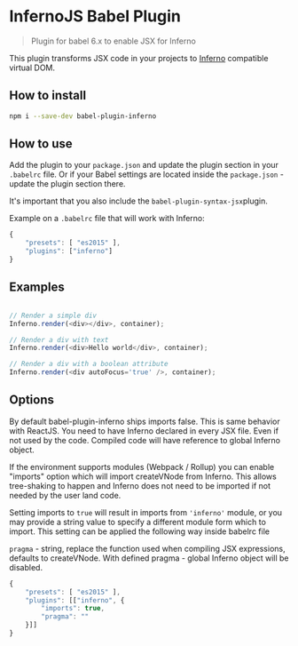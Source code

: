 # InfernoJS Babel Plugin

> Plugin for babel 6.x to enable JSX for Inferno

This plugin transforms JSX code in your projects to [Inferno](https://github.com/trueadm/inferno) compatible virtual DOM.

## How to install

```bash
npm i --save-dev babel-plugin-inferno
```

## How to use

Add the plugin to your `package.json` and update the plugin section in your `.babelrc` file. Or if your Babel settings are located inside the `package.json` - update the plugin section there.

It's important that you also include the `babel-plugin-syntax-jsx`plugin.

Example on a `.babelrc` file that will work with Inferno:


```js
{   
    "presets": [ "es2015" ],
    "plugins": ["inferno"]
}
```

## Examples    

```js

// Render a simple div
Inferno.render(<div></div>, container);

// Render a div with text
Inferno.render(<div>Hello world</div>, container);

// Render a div with a boolean attribute
Inferno.render(<div autoFocus='true' />, container);

```

## Options

By default babel-plugin-inferno ships imports false. This is same behavior with ReactJS. You need to have Inferno declared in every JSX file. Even if not used by the code. Compiled code will have reference to global Inferno object.

If the environment supports modules (Webpack / Rollup) you can enable "imports" option which will import createVNode from Inferno. This allows tree-shaking to happen and Inferno does not need to be imported if not needed by the user land code.

Setting imports to `true` will result in imports from `'inferno'` module, or you may provide a string value to specify a different module form which to import. This setting can be applied the following way inside babelrc file

``` pragma ``` - string, replace the function used when compiling JSX expressions, defaults to createVNode. With defined pragma - global Inferno object will be disabled.

```js
{
    "presets": [ "es2015" ],
    "plugins": [["inferno", {
        "imports": true,
        "pragma": ""
    }]]
}
```
